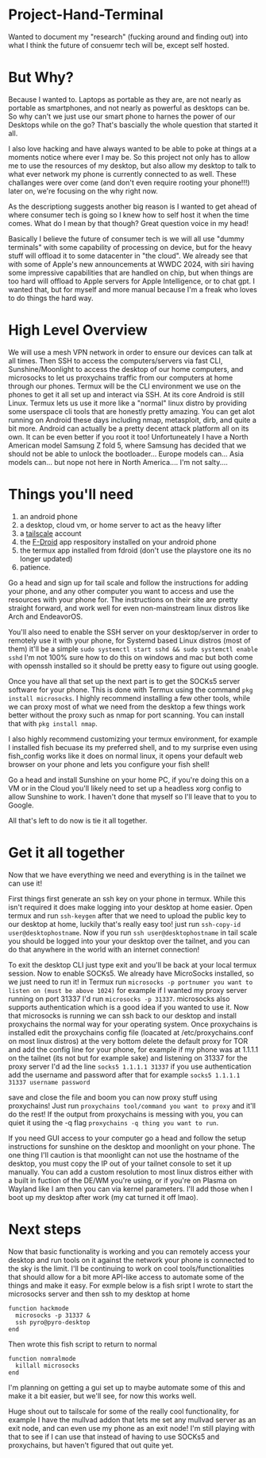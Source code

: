 # Project-Hand-Terminal
Wanted to document my "research" (fucking around and finding out) into what I think the future of consuemr tech will be, except self hosted. 

# But Why?
Because I wanted to.  Laptops as portable as they are, are not nearly as portable as smartphones, and not nearly as powerful as desktops can be.  So why can't we just use our smart phone to harnes the power of our Desktops while on the go?  That's bascially the whole question that started it all.  

I also love hacking and have always wanted to be able to poke at things at a moments notice where ever I may be.  So this project not only has to allow me to use the resources of my desktop, but also allow my desktop to talk to what ever network my phone is currently connected to as well.  These challanges were over come (and don't even require rooting your phone!!!) later on, we're focusing on the why right now.

As the descriptiong suggests another big reason is I wanted to get ahead of where consumer tech is going so I knew how to self host it when the time comes.  What do I mean by that though?  Great question voice in my head!

Basically I believe the future of consumer tech is we will all use "dummy terminals" with some capability of processing on device, but for the heavy stuff will offload it to some datacenter in "the cloud".  We already see that with some of Apple's new announcements at WWDC 2024, with siri having some impressive capabilities that are handled on chip, but when things are too hard will offload to Apple servers for Apple Intelligence, or to chat gpt.  I wanted that, but for myself and more manual because I'm a freak who loves to do things the hard way.


# High Level Overview
We will use a mesh VPN network in order to ensure our devices can talk at all times. Then SSH to access the computers/servers via fast CLI, Sunshine/Moonlight to access the desktop of our home computers, and microsocks to let us proxychains traffic from our computers at home through our phones. Termux will be the CLI environment we use on the phones to get it all set up and interact via SSH. At its core Android is still Linux. Termux lets us use it more like a "normal" linux distro by providing some userspace cli tools that are honestly pretty amazing. You can get alot running on Android these days including nmap, metasploit, dirb, and quite a bit more.  Android can actually be a pretty decent attack platform all on its own. It can be even better if you root it too! Unfortuneately I have a North American model Samsung Z fold 5, where Samsung has decided that we should not be able to unlock the bootloader... Europe models can... Asia models can... but nope not here in North America.... I'm not salty....


# Things you'll need
1. an android phone
2. a desktop, cloud vm, or home server to act as the heavy lifter
3. a [tailscale](https://tailscale.com/) account
4. the [F-Droid](https://f-droid.org/) app respository installed on your android phone
5. the termux app installed from fdroid (don't use the playstore one its no longer updated)
6. patience.

Go a head and sign up for tail scale and follow the instructions for adding your phone, and any other computer you want to access and use the resources with your phone for. The instructions on their site are pretty straight forward, and work well for even non-mainstream linux distros like Arch and EndeavorOS.

You'll also need to enable the SSH server on your desktop/server in order to remotely use it with your phone, for Systemd based Linux distros (most of them) it'll be a simple `sudo systemctl start sshd && sudo systemctl enable sshd` I'm not 100% sure how to do this on windows and mac but both come with openssh installed so it should be pretty easy to figure out using google.

Once you have all that set up the next part is to get the SOCKs5 server software for your phone. This is done with Termux using the command `pkg install microsocks`.  I highly recommend installing a few other tools, while we can proxy most of what we need from the desktop a few things work better without the proxy such as nmap for port scanning. You can install that with `pkg install nmap`. 

I also highly recommend customizing your termux environment, for example I installed fish becuase its my preferred shell, and to my surprise even using fish_config works like it does on normal linux, it opens your default web browser on your phone and lets you configure your fish shell!

Go a head and install Sunshine on your home PC, if you're doing this on a VM or in the Cloud you'll likely need to set up a headless xorg config to allow Sunshine to work.  I haven't done that myself so I'll leave that to you to Google.

All that's left to do now is tie it all together.

# Get it all together

Now that we have everything we need and everything is in the tailnet we can use it! 

First things first generate an ssh key on your phone in termux. While this isn't required it does make logging into your desktop at home easier. Open termux and run `ssh-keygen` after that we need to upload the public key to our desktop at home, luckily that's really easy too!  just run `ssh-copy-id user@desktophostname`. Now if you run `ssh user@desktophostname` in tail scale you should be logged into your your desktop over the tailnet, and you can do that anywhere in the world with an internet connection!

To exit the desktop CLI just type exit and you'll be back at your local termux session.  Now to enable SOCKs5. We already have MicroSocks installed, so we just need to run it! in Termux run `microsocks -p portnumer you want to listen on (must be above 1024)` for example if I wanted my proxy server running on port 31337 I'd run `microsocks -p 31337`. microsocks also supports authentication which is a good idea if you wanted to use it.  Now that microsocks is running we can ssh back to our desktop and install proxychains the normal way for your operating system. Once proxychains is installed edit the proxychains config file (loacated at /etc/proxychains.conf on most linux distros) at the very bottom delete the default proxy for TOR and add the config line for your phone, for example if my phone was at 1.1.1.1 on the tailnet (its not but for example sake) and listening on 31337 for the proxy server I'd ad the line `socks5 1.1.1.1 31337` if you use authentication add the username and password after that for example `socks5 1.1.1.1 31337 username password`

save and close the file and boom you can now proxy stuff using proxychains!  Just run `proxychains tool/command you want to proxy` and it'll do the rest!  If the output from proxychains is messing with you, you can quiet it using the -q flag `proxychains -q thing you want to run`.

If you need GUI access to your computer go a head and follow the setup instructions for sunshine on the desktop and moonlight on your phone.  The one thing I'll caution is that moonlight can not use the hostname of the desktop, you must copy the IP out of your tailnet console to set it up manually.  You can add a custom resolution to most linux distros either with a built in fuction of the DE/WM you're using, or if you're on Plasma on Wayland like I am then you can via kernel parameters. I'll add those when I boot up my desktop after work (my cat turned it off lmao).

# Next steps

Now that basic functionality is working and you can remotely access your desktop and run tools on it against the network your phone is connected to the sky is the limit.  I'll be continuing to work on cool tools/functionalities that should allow for a bit more API-like access to automate some of the things and make it easy.  For exmple below is a fish sript I wrote to start the microsocks server and then ssh to my desktop at home

```
function hackmode
  microsocks -p 31337 &
  ssh pyro@pyro-desktop
end
```

Then wrote this fish script to return to normal

```
function nomralmode
  killall microsocks
end
```

I'm planning on getting a gui set up to maybe automate some of this and make it a bit easier, but we'll see, for now this works well.

Huge shout out to tailscale for some of the really cool functionality, for example I have the mullvad addon that lets me set any mullvad server as an exit node, and can even use my phone as an exit node!  I'm still playing with that to see if I can use that instead of having to use SOCKs5 and proxychains, but haven't figured that out quite yet.

